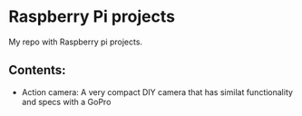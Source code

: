 # Raspberry Pi projects
My repo with Raspberry pi projects.

## Contents:
* Action camera: A very compact DIY camera that has similat functionality and specs with a GoPro


